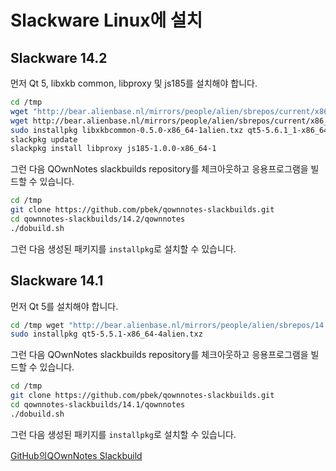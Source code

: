 # Slackware Linux에 설치

## Slackware 14.2

먼저 Qt 5, libxkb common, libproxy 및 js185를 설치해야 합니다.

```bash
cd /tmp
wget "http://bear.alienbase.nl/mirrors/people/alien/sbrepos/current/x86_64/qt5/qt5-5.6.1_1-x86_64-1alien.txz"
wget http://bear.alienbase.nl/mirrors/people/alien/sbrepos/current/x86_64/libxkbcommon/libxkbcommon-0.5.0-x86_64-1alien.txz
sudo installpkg libxkbcommon-0.5.0-x86_64-1alien.txz qt5-5.6.1_1-x86_64-1alien.txz
slackpkg update
slackpkg install libproxy js185-1.0.0-x86_64-1
```

그런 다음 QOwnNotes slackbuilds repository를 체크아웃하고 응용프로그램을 빌드할 수 있습니다.

```bash
cd /tmp
git clone https://github.com/pbek/qownnotes-slackbuilds.git
cd qownnotes-slackbuilds/14.2/qownnotes
./dobuild.sh
```

그런 다음 생성된 패키지를 `installpkg`로 설치할 수 있습니다.

## Slackware 14.1

먼저 Qt 5를 설치해야 합니다.

```bash
cd /tmp wget "http://bear.alienbase.nl/mirrors/people/alien/sbrepos/14.1/x86_64/qt5/qt5-5.5.1-x86_64-4alien.txz"
sudo installpkg qt5-5.5.1-x86_64-4alien.txz
```

그런 다음 QOwnNotes slackbuilds repository를 체크아웃하고 응용프로그램을 빌드할 수 있습니다.

```bash
cd /tmp
git clone https://github.com/pbek/qownnotes-slackbuilds.git
cd qownnotes-slackbuilds/14.1/qownnotes
./dobuild.sh
```

그런 다음 생성된 패키지를 `installpkg`로 설치할 수 있습니다.

[GitHub의QOwnNotes Slackbuild](https://github.com/pbek/qownnotes-slackbuilds/)
